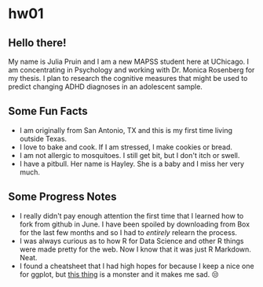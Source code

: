 # hw01
## Hello there! 

My name is Julia Pruin and I am a new MAPSS student here at UChicago. I am concentrating in Psychology and working with Dr. Monica Rosenberg for my thesis. I plan to research the cognitive measures that might be used to predict changing ADHD diagnoses in an adolescent sample. 

## Some Fun Facts

 - I am originally from San Antonio, TX and this is my first time living outside Texas.
 - I love to bake and cook. If I am stressed, I make cookies or bread.
 - I am not allergic to mosquitoes. I still get bit, but I don't itch or swell.
 - I have a pitbull. Her name is Hayley. She is a baby and I miss her very much.

## Some Progress Notes
 - I really didn't pay enough attention the first time that I learned how to fork from github in June. I have been spoiled by downloading from Box for the last few months and so I had to *entirely* relearn the process.
 - I was always curious as to how R for Data Science and other R things were made pretty for the web. Now I know that it was just R Markdown. Neat.
 - I found a cheatsheet that I had high hopes for because I keep a nice one for ggplot, but [this thing](https://rstudio.com/wp-content/uploads/2016/03/rmarkdown-cheatsheet-2.0.pdf?_ga=2.40532778.94379362.1601512842-120555137.1591728115) is a monster and it makes me sad. :unamused: